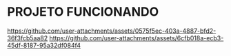 # PROJETO FUNCIONANDO

https://github.com/user-attachments/assets/0575f5ec-403a-4887-bfd2-36f3fcb5aa82
https://github.com/user-attachments/assets/6cfb018a-ecb3-45df-8187-95a32df084f4

